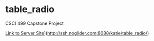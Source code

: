 # table_radio
CSCI 499 Capstone Project

[Link to Server Site](https://tableradio.github.io/table_radio/)](http://ssh.noglider.com:8088/katie/table_radio/)
